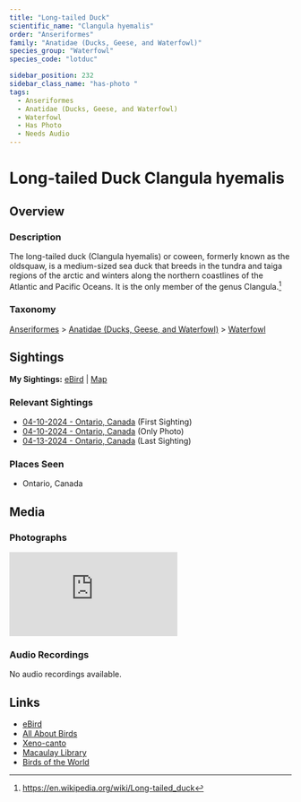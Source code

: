 ```yaml
---
title: "Long-tailed Duck"
scientific_name: "Clangula hyemalis"
order: "Anseriformes"
family: "Anatidae (Ducks, Geese, and Waterfowl)"
species_group: "Waterfowl"
species_code: "lotduc"

sidebar_position: 232
sidebar_class_name: "has-photo "
tags: 
  - Anseriformes
  - Anatidae (Ducks, Geese, and Waterfowl)
  - Waterfowl
  - Has Photo
  - Needs Audio
---
```


# Long-tailed Duck <span className='sci_name'>Clangula hyemalis</span>

## Overview

### Description
The long-tailed duck (Clangula hyemalis) or coween, formerly known as the oldsquaw, is a medium-sized sea duck that breeds in the tundra and taiga regions of the arctic and winters along the northern coastlines of the Atlantic and Pacific Oceans. It is the only member of the genus Clangula.[^1]

[^1]: https://en.wikipedia.org/wiki/Long-tailed_duck

### Taxonomy
[Anseriformes](/tags/anseriformes) > [Anatidae (Ducks, Geese, and Waterfowl)](/tags/anatidae-ducks-geese-and-waterfowl) > [Waterfowl](/tags/waterfowl)


## Sightings

**My Sightings:** [eBird](https://ebird.org/lifelist?r=world&time=life&spp=lotduc) | [Map](/map?species_code=lotduc)

### Relevant Sightings

* [04-10-2024 - Ontario, Canada](https://ebird.org/checklist/S167992532) (First Sighting)
* [04-10-2024 - Ontario, Canada](https://ebird.org/checklist/S168071122) (Only Photo)
* [04-13-2024 - Ontario, Canada](https://ebird.org/checklist/S168448531) (Last Sighting)

### Places Seen

* Ontario, Canada



## Media
### Photographs
<iframe className="photo_iframe horizontal" src="https://macaulaylibrary.org/asset/627869111/embed" frameBorder="0" allowFullScreen></iframe>

### Audio Recordings
No audio recordings available.

## Links
* [eBird](https://ebird.org/species/lotduc) 
* [All About Birds](https://www.allaboutbirds.org/guide/lotduc) 
* [Xeno-canto](https://www.xeno-canto.org/species/clangula-hyemalis) 
* [Macaulay Library](https://search.macaulaylibrary.org/catalog?taxonCode=lotduc&sort=rating_rank_desc)
* [Birds of the World](https://birdsoftheworld.org/bow/species/lotduc)
